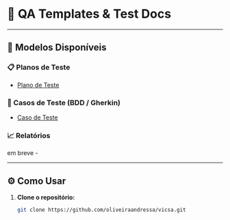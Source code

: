 # 🧪 QA Templates & Test Docs

---

## 🧱 Modelos Disponíveis

### 📋 Planos de Teste
- [Plano de Teste](Plano_de_teste.md)

### 🧩 Casos de Teste (BDD / Gherkin)
- [Caso de Teste](Caso_de_teste.md)

### 📈 Relatórios
em breve - 

---

## ⚙️ Como Usar

1. **Clone o repositório:**
   ```bash
   git clone https://github.com/oliveiraandressa/vicsa.git
